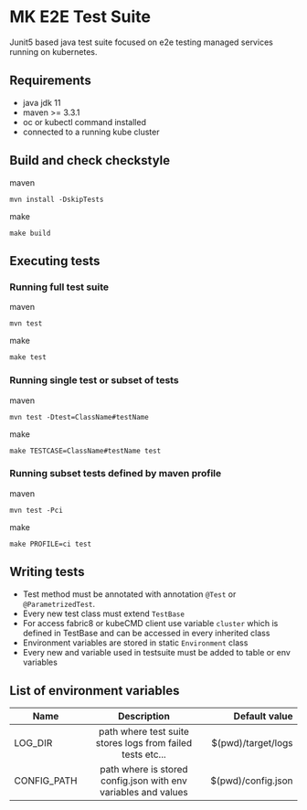 # MK E2E Test Suite
Junit5 based java test suite focused on e2e testing managed services running on kubernetes.

## Requirements
* java jdk 11
* maven >= 3.3.1
* oc or kubectl command installed
* connected to a running kube cluster

## Build and check checkstyle
maven
```
mvn install -DskipTests
```

make
```
make build
```

## Executing tests

### Running full test suite
maven
```
mvn test
```

make
```
make test
```

### Running single test or subset of tests
maven
```
mvn test -Dtest=ClassName#testName
```
make
```
make TESTCASE=ClassName#testName test
```

### Running subset tests defined by maven profile
maven
```
mvn test -Pci
```
make
```
make PROFILE=ci test
```

## Writing tests
* Test method must be annotated with annotation `@Test` or `@ParametrizedTest`.
* Every new test class must extend `TestBase`
* For access fabric8 or kubeCMD client use variable `cluster` which is defined in TestBase and can be accessed in every inherited class
* Environment variables are stored in static `Environment` class
* Every new and variable used in testsuite must be added to table or env variables

## List of environment variables
| Name        |      Description      |  Default value |
|-------------|:-------------:|------:|
| LOG_DIR     |  path where test suite stores logs from failed tests etc...      | $(pwd)/target/logs |
| CONFIG_PATH | path where is stored config.json with env variables and values   | $(pwd)/config.json |

